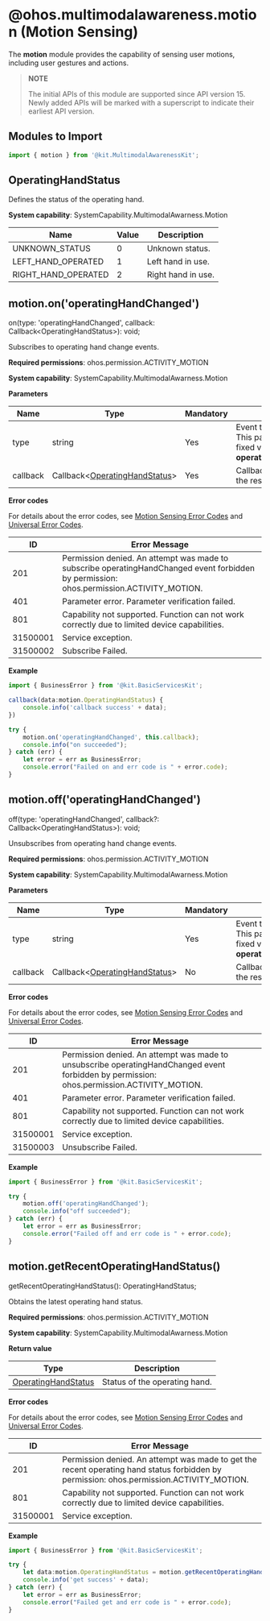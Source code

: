 # @ohos.multimodalawareness.motion (Motion Sensing)

The **motion** module provides the capability of sensing user motions, including user gestures and actions.

> **NOTE**
>
> The initial APIs of this module are supported since API version 15. Newly added APIs will be marked with a superscript to indicate their earliest API version.


## Modules to Import

```ts
import { motion } from '@kit.MultimodalAwarenessKit';
```

## OperatingHandStatus

Defines the status of the operating hand.

**System capability**: SystemCapability.MultimodalAwarness.Motion

| Name               | Value  | Description                  |
| ------------------- | ---- | ---------------------- |
| UNKNOWN_STATUS  | 0    | Unknown status.|
| LEFT_HAND_OPERATED  | 1    | Left hand in use.|
| RIGHT_HAND_OPERATED | 2    | Right hand in use.|




## motion.on('operatingHandChanged')

 on(type: 'operatingHandChanged', callback: Callback&lt;OperatingHandStatus&gt;): void;

Subscribes to operating hand change events.

**Required permissions**: ohos.permission.ACTIVITY_MOTION

**System capability**: SystemCapability.MultimodalAwarness.Motion

**Parameters**

| Name  | Type                            | Mandatory| Description                                                        |
| -------- | -------------------------------- | ---- | ------------------------------------------------------------ |
| type     | string                           | Yes  | Event type. Event type. This parameter has a fixed value of **operatingHandChanged**.|
| callback | Callback&lt;[OperatingHandStatus](#operatinghandstatus)&gt; | Yes  | Callback used to return the result.                                  |

**Error codes**

For details about the error codes, see [Motion Sensing Error Codes](errorcode-motion.md) and [Universal Error Codes](../errorcode-universal.md).

| ID| Error Message                                                    |
| -------- | ------------------------------------------------------------ |
| 201      | Permission denied. An attempt was made to subscribe operatingHandChanged event forbidden by permission: ohos.permission.ACTIVITY_MOTION. |
| 401      | Parameter error. Parameter verification failed. |
| 801      | Capability not supported. Function can not work correctly due to limited device capabilities. |
| 31500001 | Service exception. |
| 31500002 | Subscribe Failed. |

**Example**

```ts
import { BusinessError } from '@kit.BasicServicesKit';

callback(data:motion.OperatingHandStatus) {
    console.info('callback success' + data);
})

try {
    motion.on('operatingHandChanged', this.callback);  
    console.info("on succeeded");
} catch (err) {
    let error = err as BusinessError;
    console.error("Failed on and err code is " + error.code);
}
```



## motion.off('operatingHandChanged')

off(type: 'operatingHandChanged', callback?: Callback&lt;OperatingHandStatus&gt;): void;

Unsubscribes from operating hand change events.

**Required permissions**: ohos.permission.ACTIVITY_MOTION

**System capability**: SystemCapability.MultimodalAwarness.Motion

**Parameters**

| Name  | Type                            | Mandatory| Description                                                        |
| -------- | -------------------------------- | ---- | ------------------------------------------------------------ |
| type     | string                           | Yes  | Event type. Event type. This parameter has a fixed value of **operatingHandChanged**.|
| callback | Callback&lt;[OperatingHandStatus](#operatinghandstatus)&gt; | No  | Callback used to return the result.                                  |

**Error codes**

For details about the error codes, see [Motion Sensing Error Codes](errorcode-motion.md) and [Universal Error Codes](../errorcode-universal.md).

| ID| Error Message                                                    |
| -------- | ------------------------------------------------------------ |
| 201      | Permission denied. An attempt was made to unsubscribe operatingHandChanged event forbidden by permission: ohos.permission.ACTIVITY_MOTION. |
| 401      | Parameter error. Parameter verification failed. |
| 801      | Capability not supported. Function can not work correctly due to limited device capabilities. |
| 31500001 | Service exception. |
| 31500003 | Unsubscribe Failed. |

**Example**

```ts
import { BusinessError } from '@kit.BasicServicesKit';

try {
    motion.off('operatingHandChanged');
    console.info("off succeeded");
} catch (err) {
    let error = err as BusinessError;
    console.error("Failed off and err code is " + error.code);
}
```



## motion.getRecentOperatingHandStatus()

getRecentOperatingHandStatus(): OperatingHandStatus;

Obtains the latest operating hand status.

**Required permissions**: ohos.permission.ACTIVITY_MOTION

**System capability**: SystemCapability.MultimodalAwarness.Motion

**Return value**

| Type                         | Description                                |
| ----------------------------- | ------------------------------------ |
| [OperatingHandStatus](#operatinghandstatus) | Status of the operating hand.|

**Error codes**

For details about the error codes, see [Motion Sensing Error Codes](errorcode-motion.md) and [Universal Error Codes](../errorcode-universal.md).

| ID| Error Message                                                    |
| -------- | ------------------------------------------------------------ |
| 201      | Permission denied. An attempt was made to get the recent operating hand status forbidden by permission: ohos.permission.ACTIVITY_MOTION. |
| 801      | Capability not supported. Function can not work correctly due to limited device capabilities. |
| 31500001 | Service exception. |

**Example**

```ts
import { BusinessError } from '@kit.BasicServicesKit';

try {
    let data:motion.OperatingHandStatus = motion.getRecentOperatingHandStatus();
    console.info('get success' + data);
} catch (err) {
    let error = err as BusinessError;
    console.error("Failed get and err code is " + error.code);
}
```
